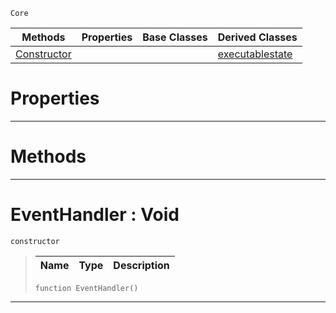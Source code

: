  `Core`

|Methods|Properties|Base Classes|Derived Classes|
|---|---|---|---|
|[ Constructor](https://github.com/ArendDanielek/ZeroDocsTest/blob/master/code_reference/zilch_base_types/eventhandler.markdown#eventhandler-void)| | |[executablestate](https://github.com/ArendDanielek/ZeroDocsTest/blob/master/code_reference/zilch_base_types/executablestate.markdown)|


 #  Properties


---  
 #  Methods


---  
 #  EventHandler : Void

 `constructor`

> 
> |Name|Type|Description|
> |---|---|---|
> ``` lang=cpp, name=Zilch
> function EventHandler()
> ``` 


---  
 
  
  
  
  
  
  
  

 